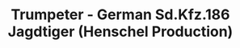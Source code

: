---
layout: product
title: "Trumpeter - German Sd.Kfz.186 Jagdtiger (Henschel Production)"
price: "TBA" 
desc: "N/A"
img_path: "/assets/img/TRU07254.jpg"
brand: "N/A"
available: false
special_offer: false
new: false
soon: false
cat: "010000"
subcat: "013400"
subsubcat: "0N/A"
sifra: "TRU07254"
---